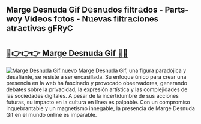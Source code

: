 ## Marge Desnuda Gif D𝚎sn𝚞dos filtr𝚊dos - Parts-woy Vid𝚎os f𝚘tos - N𝚞evas filtr𝚊ciones atr𝚊ctivas gFRyC

# <h2><a href="http://mb0evgs.tromn.icu/?c=Marge+Desnuda+Gif">🔗👉👉👉 Marge Desnuda Gif 🔗🔗</a></h2>

[![Marge Desnuda Gif nuevo](https://i.imgur.com/pEAQMta.gif)](http://mb0evgs.tromn.icu/?c=Marge+Desnuda+Gif)
Marge Desnuda Gif, una figura paradójica y desafiante, se resiste a ser encasillada. Su enfoque único para crear una presencia en la web ha fascinado y provocado observadores, generando debates sobre la privacidad, la expresión artística y las complejidades de las sociedades digitales. A pesar de la incertidumbre de sus acciones futuras, su impacto en la cultura en línea es palpable. Con un compromiso inquebrantable y un magnetismo innegable, la presencia de Marge Desnuda Gif en el mundo online es imparable.
